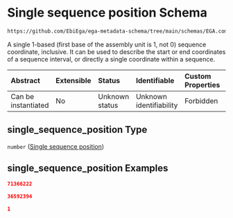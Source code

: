 # Single sequence position Schema

```txt
https://github.com/EbiEga/ega-metadata-schema/tree/main/schemas/EGA.common-definitions.json#/definitions/single_sequence_position
```

A single 1-based (first base of the assembly unit is 1, not 0) sequence coordinate, inclusive. It can be used to describe the start or end coordinates of a sequence interval, or directly a single coordinate within a sequence.

| Abstract            | Extensible | Status         | Identifiable            | Custom Properties | Additional Properties | Access Restrictions | Defined In                                                                                           |
| :------------------ | :--------- | :------------- | :---------------------- | :---------------- | :-------------------- | :------------------ | :--------------------------------------------------------------------------------------------------- |
| Can be instantiated | No         | Unknown status | Unknown identifiability | Forbidden         | Allowed               | none                | [EGA.common-definitions.json\*](../../../schemas/EGA.common-definitions.json "open original schema") |

## single\_sequence\_position Type

`number` ([Single sequence position](ega-12-definitions-single-sequence-position.md))

## single\_sequence\_position Examples

```json
71366222
```

```json
36592394
```

```json
1
```
